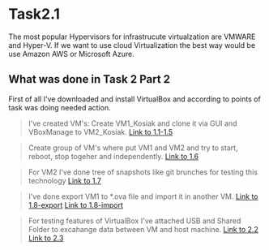 # Task2.1
The most popular Hypervisors for infrastrucute virtualzation are VMWARE and Hyper-V. If we want to use cloud Virtualization the best way would be use Amazon AWS or Microsoft Azure. 

## What was done in Task 2 Part 2

First of all I've downloaded and install VirtualBox and according to points of task was doing needed action.

> I've created VM's:
Create VM1_Kosiak and clone it via GUI and VBoxManage to VM2_Kosiak. [Link to 1.1-1.5]

> Create group of VM's where put VM1 and VM2 and try to start, reboot, stop togeher and independently. [Link to 1.6]

> For VM2 I've done tree of snapshots like git brunches for testing this technology
[Link to 1.7]

> I've done export VM1 to *.ova file and import it in another VM.
[Link to 1.8-export] 
[Link to 1.8-import]

> For testing features of VirtualBox I've attached USB and Shared Folder to excahange data between VM and host machine. 
[Link to 2.2]
[Link to 2.3]

[Link to 1.1-1.5]: <Task2.1p2p1-1.5.jpg>
[Link to 1.6]: <Task2.1p2p1.6.jpg>
[Link to 1.7]: <Task2.1p2p1.7.jpg>
[Link to 1.8-export]: <Task2.1p2p1.8-export.jpg>
[Link to 1.8-import]: <Task2.1p2p1.8-import.jpg>
[Link to 2.2]: <Task2.1p2p2.2.jpg>
[Link to 2.3]: <Task2.1p2p2.3.jpg>